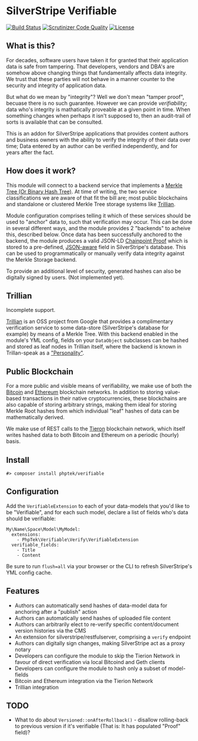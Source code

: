 # SilverStripe Verifiable

[![Build Status](https://api.travis-ci.org/phptek/silverstripe-verifiable.svg?branch=master)](https://travis-ci.org/phptek/silverstripe-verifiable)
[![Scrutinizer Code Quality](https://scrutinizer-ci.com/g/phptek/silverstripe-verifiable/badges/quality-score.png?b=master)](https://scrutinizer-ci.com/g/phptek/silverstripe-verifiable/?branch=master)
[![License](https://poser.pugx.org/phptek/verifiable/license.svg)](https://github.com/phptek/silverstripe-verifiable/blob/master/LICENSE.md)

## What is this?

For decades, software users have taken it for granted that their application data is safe from tampering. That developers, vendors and DBA's are somehow above changing things that fundamentally affects data integrity. We trust that these parties will not behave in a manner counter to the security and integrity of application data.

But what do we mean by "integrity"? Well we don't mean "tamper proof", becuase there is no such guarantee. However we can provide _verifiability_; data who's integrity is mathatically proveable at a given point in time. When something changes when perhaps it isn't supposed to, then an audit-trail of sorts is available that can be consulted.

This is an addon for SilverStripe applications that provides content authors and business owners with the ability to verify the integrity of their data over time; Data entered by an author can be verified independently, and for years after the fact.

## How does it work?

This module will connect to a backend service that implements a [Merkle Tree (Or Binary Hash Tree)](https://en.wikipedia.org/wiki/Merkle_tree). At time of writing, the two service classifications we are aware of that fit the bill are; most public blockchains and standalone or clustered Merkle Tree storage systems like [Trillian](https://github.com/google/trillian/).

Module configuration comprises telling it which of these services should be used to "anchor" data to, such that verification may occur. This can be done in several different ways, and the module provides 2 "backends" to acheive this, described below. Once data has been successfully anchored to the backend, the module produces a valid JSON-LD [Chainpoint Proof](https://chainpoint.org/) which is stored to a pre-defined, [JSON-aware](https://github.com/phptek/silverstripe-verifiable/) field in SilverStripe's database. This can be used to programmatically or manually verify data integrity against the Merkle Storage backend.

To provide an additional level of security, generated hashes can also be digitally signed by users. (Not implemented yet).

## Trillian

Incomplete support.

[Trillian](https://github.com/google/trillian/) is an OSS project from Google that provides a complimentary verification service to some data-store (SilverStripe's database for example) by means of a Merkle Tree. With this backend enabled in the module's YML config, fields on your `DataObject` subclasses can be hashed and stored as leaf nodes in Trillian itself, where the backend is known in Trillan-speak as a ["Personality"](https://github.com/google/trillian/#personalities). 

## Public Blockchain

For a more public and visible means of verifiability, we make use of both the [Bitcoin](https://bitcoin.org/) and [Ethereum](https://ethereum.org) blockchain networks. In addition to storing value-based transactions in their native cryptocurrencies, these blockchains are also capable of storing arbitrary strings, making them ideal for storing Merkle Root hashes from which individual "leaf" hashes of data can be mathematically derived.

We make use of REST calls to the [Tieron](https://tieron.com/) blockchain network, which itself writes hashed data to both Bitcoin and Ethereum on a periodic (hourly) basis.

## Install

    #> composer install phptek/verifiable

## Configuration

Add the `VerifiableExtension` to each of your data-models that you'd like to be "Verifiable", and for each such model, declare a list of fields who's data should be verifiable:


```YML
My\Name\Space\Model\MyModel:
  extensions:
    - PhpTek\Verifiable\Verify\VerifiableExtension
  verifiable_fields:
    - Title
    - Content
```

Be sure to run `flush=all` via your browser or the CLI to refresh SilverStripe's YML config cache.

## Features

* Authors can automatically send hashes of data-model data for anchoring after a "publish" action
* Authors can automatically send hashes of uploaded file content
* Authors can arbitrarily elect to re-verify specific content/document version histories via the CMS
* An extension for silverstripe/restfulserver, comprising a `verify` endpoint
* Authors can digitally sign changes, making SilverStripe act as a proxy notary
* Developers can configure the module to skip the Tierion Network in favour of direct verification via local Bitcoind and Geth clients
* Developers can configure the module to hash only a subset of model-fields
* Bitcoin and Ethereum integration via the Tierion Network
* Trillian integration

## TODO

* What to do about `Versioned::onAfterRollback()` - disallow rolling-back to previous version if it's verifiable (That is: It has populated "Proof" field)?
